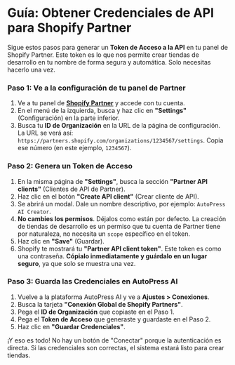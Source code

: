 # Guía: Obtener Credenciales de API para Shopify Partner

Sigue estos pasos para generar un **Token de Acceso a la API** en tu panel de Shopify Partner. Este token es lo que nos permite crear tiendas de desarrollo en tu nombre de forma segura y automática. Solo necesitas hacerlo una vez.

### Paso 1: Ve a la configuración de tu panel de Partner

1.  Ve a tu panel de **[Shopify Partner](https://partners.shopify.com)** y accede con tu cuenta.
2.  En el menú de la izquierda, busca y haz clic en **"Settings"** (Configuración) en la parte inferior.
3.  Busca tu **ID de Organización** en la URL de la página de configuración. La URL se verá así: `https://partners.shopify.com/organizations/1234567/settings`. Copia ese número (en este ejemplo, `1234567`).

### Paso 2: Genera un Token de Acceso

1.  En la misma página de **"Settings"**, busca la sección **"Partner API clients"** (Clientes de API de Partner).
2.  Haz clic en el botón **"Create API client"** (Crear cliente de API).
3.  Se abrirá un modal. Dale un nombre descriptivo, por ejemplo: `AutoPress AI Creator`.
4.  **No cambies los permisos**. Déjalos como están por defecto. La creación de tiendas de desarrollo es un permiso que tu cuenta de Partner tiene por naturaleza, no necesita un `scope` específico en el token.
5.  Haz clic en **"Save"** (Guardar).
6.  Shopify te mostrará tu **"Partner API client token"**. Este token es como una contraseña. **Cópialo inmediatamente y guárdalo en un lugar seguro**, ya que solo se muestra una vez.

### Paso 3: Guarda las Credenciales en AutoPress AI

1.  Vuelve a la plataforma AutoPress AI y ve a **Ajustes > Conexiones**.
2.  Busca la tarjeta **"Conexión Global de Shopify Partners"**.
3.  Pega el **ID de Organización** que copiaste en el Paso 1.
4.  Pega el **Token de Acceso** que generaste y guardaste en el Paso 2.
5.  Haz clic en **"Guardar Credenciales"**.

¡Y eso es todo! No hay un botón de "Conectar" porque la autenticación es directa. Si las credenciales son correctas, el sistema estará listo para crear tiendas.
